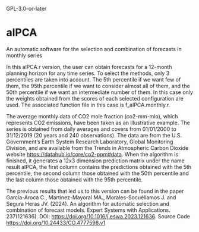 GPL-3.0-or-later

# alPCA
An automatic software for the selection and combination of forecasts in monthly series

In this alPCA.r version, the user can obtain forecasts for a 12-month planning horizon for any time series. To select the methods, only 3 percentiles are taken into account. The 5th percentile if we want few of them, the 95th percentile if we want to consider almost all of them, and the 50th percentile if we want an intermediate number of them. In this case only the weights obtained from the scores of each selected configuration are used. The associated function file in this case is f_alPCA.monthly.r.

The average monthly data of CO2 mole fraction (co2-mm-mlo), which represents CO2 emissions, have been taken as an illustrative example. The series is obtained from daily averages and covers from 01/01/2000 to 31/12/2019 (20 years and 240 observations). The data are from the U.S. Government’s Earth System Research Laboratory, Global Monitoring Division, and are available from the Trends in Atmospheric Carbon Dioxide website https://datahub.io/core/co2-ppm#data. When the algorithm is finished, it generates a 12x3 dimension prediction matrix under the name result alPCA, the first column contains the predictions obtained with the 5th percentile, the second column those obtained with the 50th percentile and the last column those obtained with the 95th percentile.

The previous results that led us to this version can be found in the paper García-Aroca C., Martínez-Mayoral MA., Morales-Socuéllamos J. and Segura Heras JV. (2024). An algorithm for automatic selection and combination of forecast models. Expert Systems with Applications. 237(121636). DOI: https://doi.org/10.1016/j.eswa.2023.121636. Source Code https://doi.org/10.24433/CO.4777598.v1
